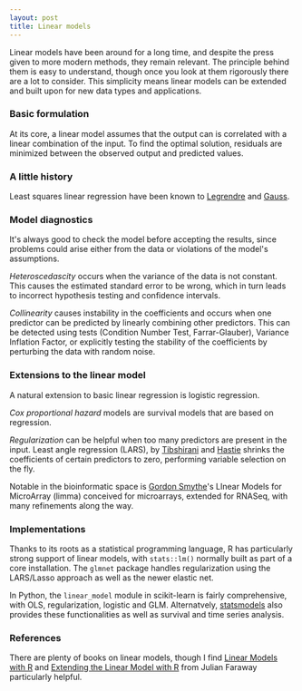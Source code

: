 ```yaml
---
layout: post
title: Linear models
---
```


Linear models have been around for a long time, and despite the press given to more modern methods, they remain relevant. The principle behind them is easy to understand, though once you look at them rigorously there are a lot to consider. This simplicity means linear models can be extended and built upon for new data types and applications.

### Basic formulation

At its core, a linear model assumes that the output can is correlated with a linear combination of the input. To find the optimal solution, residuals are minimized between the observed output and predicted values.

### A little history

Least squares linear regression have been known to [Legrendre](https://en.wikipedia.org/wiki/Adrien-Marie_Legendre) and [Gauss](https://en.wikipedia.org/wiki/Carl_Friedrich_Gauss).

### Model diagnostics

It's always good to check the model before accepting the results, since problems could arise either from the data or violations of the model's assumptions.

*Heteroscedascity* occurs when the variance of the data is not constant. This causes the estimated standard error to be wrong, which in turn leads to incorrect hypothesis testing and confidence intervals.

*Collinearity* causes instability in the coefficients and occurs when one predictor can be predicted by linearly combining other predictors. This can be detected using tests (Condition Number Test, Farrar-Glauber), Variance Inflation Factor, or explicitly testing the stability of the coefficients by perturbing the data with random noise.

### Extensions to the linear model

A natural extension to basic linear regression is logistic regression.

*Cox proportional hazard* models are survival models that are based on regression.

*Regularization* can be helpful when too many predictors are present in the input. Least angle regression (LARS), by [Tibshirani](http://statweb.stanford.edu/~tibs/) and [Hastie](https://web.stanford.edu/~hastie/) shrinks the coefficients of certain predictors to zero, performing variable selection on the fly.

Notable in the bioinformatic space is [Gordon Smythe](https://www.wehi.edu.au/people/gordon-smyth)'s LInear Models for MicroArray (limma) conceived for microarrays, extended for RNASeq, with many refinements along the way.

### Implementations

Thanks to its roots as a statistical programming language, R has particularly strong support of linear models, with `stats::lm()` normally built as part of a core installation. The `glmnet` package handles regularization using the LARS/Lasso approach as well as the newer elastic net.

In Python, the `linear_model` module in scikit-learn is fairly comprehensive, with OLS, regularization, logistic and GLM. Alternatvely, [statsmodels](https://www.statsmodels.org/stable/index.html) also provides these functionalities as well as survival and time series analysis. 

### References

There are plenty of books on linear models, though I find [Linear Models with R](https://people.bath.ac.uk/jjf23/LMR/index.html) and [Extending the Linear Model with R](https://people.bath.ac.uk/jjf23/ELM/index.html) from Julian Faraway particularly helpful.
